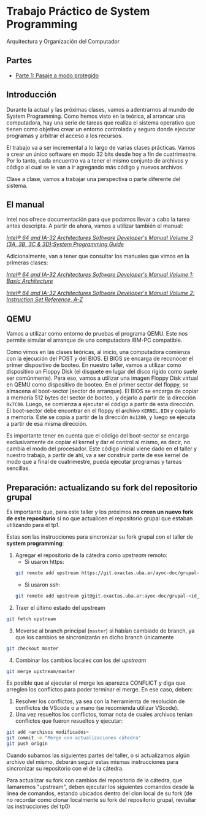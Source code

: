 # Trabajo Práctico de System Programming

Arquitectura y Organización del Computador

## Partes

- [Parte 1: Pasaje a modo protegido](modo-protegido.md)

## Introducción

Durante la actual y las próximas clases, vamos a adentrarnos al mundo de
System Programming. Como hemos visto en la teórica, al arrancar una
computadora, hay una serie de tareas que realiza el sistema operativo
que tienen como objetivo crear un entorno controlado y seguro donde
ejecutar programas y arbitrar el acceso a los recursos.

El trabajo va a ser incremental a lo largo de varias clases prácticas.
Vamos a crear un único software en modo 32 bits desde hoy a fin de
cuatrimestre. Por lo tanto, cada encuentro va a tener el mismo conjunto
de archivos y código al cual se le van a ir agregando más código y
nuevos archivos.

Clase a clase, vamos a trabajar una perspectiva o parte diferente del
sistema.

## El manual

Intel nos ofrece documentación para que podamos llevar a cabo la tarea
antes descripta. A partir de ahora, vamos a utilizar también el manual:

[*Intel® 64 and IA-32 Architectures Software Developer's Manual Volume 3
(3A, 3B, 3C & 3D):System Programming
Guide*](https://software.intel.com/content/dam/develop/external/us/en/documents-tps/325384-sdm-vol-3abcd.pdf)

Adicionalmente, van a tener que consultar los manuales que vimos en la
primeras clases:

[*Intel® 64 and IA-32 Architectures Software Developer\'s Manual Volume
1: Basic
Architecture*](https://software.intel.com/content/dam/develop/external/us/en/documents-tps/253665-sdm-vol-1.pdf)

[*Intel® 64 and IA-32 Architectures Software Developer\'s Manual Volume
2: Instruction Set Reference,
A-Z*](https://software.intel.com/content/dam/develop/external/us/en/documents-tps/325383-sdm-vol-2abcd.pdf)

## QEMU

Vamos a utilizar como entorno de pruebas el programa QEMU. Este nos
permite simular el arranque de una computadora IBM-PC compatible.

Como vimos en las clases teóricas, al inicio, una computadora comienza
con la ejecución del POST y del BIOS. El BIOS se encarga de reconocer el
primer dispositivo de booteo. En nuestro taller, vamos a utilizar como
dispositivo un Floppy Disk (el disquete en lugar del disco rígido como
suele ser comúnmente). Para eso, vamos a utilizar una imagen Floppy Disk
virtual en QEMU como dispositivo de booteo. En el primer sector del
floppy, se almacena el boot-sector (sector de arranque). El BIOS se
encarga de copiar a memoria 512 bytes del sector de booteo, y dejarlo a
partir de la dirección `0x7C00`. Luego, se comienza a ejecutar el código a
partir de esta dirección. El boot-sector debe encontrar en el floppy el
archivo `KERNEL.BIN` y copiarlo a memoria. Éste se copia a partir de la
dirección `0x1200`, y luego se ejecuta a partir de esa misma dirección.

Es importante tener en cuenta que el código del boot-sector se encarga
exclusivamente de copiar el kernel y dar el control al mismo, es decir,
no cambia el modo del procesador. Este código inicial viene dado en el
taller y nuestro trabajo, a partir de ahí, va a ser construir parte de
ese kernel de modo que a final de cuatrimestre, pueda ejecutar programas
y tareas sencillas.

## Preparación: actualizando su fork del repositorio grupal

Es importante que, para este taller y los próximos **no creen un nuevo fork de este repositorio** si no que actualicen el repositorio grupal que estaban utilizando para el tp1.

Estas son las instrucciones para sincronizar su fork grupal con el taller de **system programming**:

1. Agregar el repositorio de la cátedra como *upstream* remoto:
   - Si usaron https:
	```sh
	git remote add upstream https://git.exactas.uba.ar/ayoc-doc/grupal-<id_cuatrimestre>.git
	```
   - Si usaron ssh:
	```sh
	git remote add upstream git@git.exactas.uba.ar:ayoc-doc/grupal-<id_cuatrimestre>.git
	```
2. Traer el último estado del upstream
```sh
git fetch upstream
```
3. Moverse al branch principal (`master`) si habían cambiado de branch, ya que los cambios se sincronizarán en dicho branch únicamente
```sh
git checkout master
```
4. Combinar los cambios locales con los del *upstream*
```sh
git merge upstream/master
```

Es posible que al ejecutar el merge les aparezca CONFLICT y diga que arreglen los conflictos para poder terminar el merge.
En ese caso, deben:
1. Resolver los conflictos, ya sea con la herramienta de resolución de conflictos de VScode o a mano (se recomienda utilizar VScode).
2. Una vez resueltos los conflictos, tomar nota de cuales archivos tenían conflictos que fueron resueltos y ejecutar:
```sh
git add <archivos modificados>
git commit -m "Merge con actualizaciones cátedra"
git push origin
```

Cuando subamos las siguientes partes del taller, o si actualizamos algún archivo del mismo, deberán seguir estas mismas instrucciones para sincronizar su repositorio con el de la cátedra.

Para actualizar su fork con cambios del repositorio de la cátedra, que llamaremos "upstream", deben ejecutar los siguientes comandos desde la línea de comandos, estando ubicados dentro del clon local de su fork (de no recordar como clonar localmente su fork del repositorio grupal, revisitar las instrucciones del tp0)
